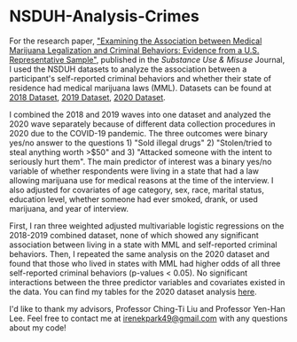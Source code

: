 # NSDUH-Analysis-Crimes
For the research paper, ["Examining the Association between Medical Marijuana Legalization and Criminal Behaviors: Evidence from a U.S. Representative Sample"](https://www.tandfonline.com/doi/full/10.1080/10826084.2023.2262022), published in the _Substance Use & Misuse_ Journal, I used the NSDUH datasets to analyze the association between a participant's self-reported criminal behaviors and whether their state of residence had medical marijuana laws (MML). Datasets can be found at 
[2018 Dataset](https://www.datafiles.samhsa.gov/dataset/national-survey-drug-use-and-health-2018-nsduh-2018-ds0001), 
[2019 Dataset](https://www.datafiles.samhsa.gov/dataset/national-survey-drug-use-and-health-2019-nsduh-2019-ds0001),
[2020 Dataset](https://www.datafiles.samhsa.gov/dataset/national-survey-drug-use-and-health-2020-nsduh-2020-ds0001).

I combined the 2018 and 2019 waves into one dataset and analyzed the 2020 wave separately because of different data collection procedures in 2020 due to the COVID-19 pandemic. The three outcomes were binary yes/no answer to the questions 1) "Sold illegal drugs" 2) "Stolen/tried to steal anything worth >$50" and 3) "Attacked someone with the intent to seriously hurt them". The main predictor of interest was a binary yes/no variable of whether respondents were living in a state that had a law allowing marijuana use for medical reasons at the time of the interview. I also adjusted for covariates of age category, sex, race, marital status, education level, whether someone had ever smoked, drank, or used marijuana, and year of interview. 

First, I ran three weighted adjusted multivariable logistic regressions on the 2018-2019 combined dataset, none of which showed any significant association between living in a state with MML and self-reported criminal behaviors. Then, I repeated the same analysis on the 2020 dataset and found that those who lived in states with MML had higher odds of all three self-reported criminal behaviors (p-values < 0.05). No significant interactions between the three predictor variables and covariates existed in the data. You can find my tables for the 2020 dataset analysis [here](https://github.com/irenekpark49/NSDUH-Analysis-Crimes/blob/main/2020%20Tables.pdf).

I'd like to thank my advisors, Professor Ching-Ti Liu and Professor Yen-Han Lee. 
Feel free to contact me at irenekpark49@gmail.com with any questions about my code!
